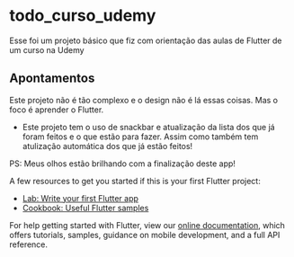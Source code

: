 # todo_curso_udemy

Esse foi um projeto básico que fiz com orientação das aulas de Flutter de um curso na Udemy

## Apontamentos

Este projeto não é tão complexo e o design não é lá essas coisas.
Mas o foco é aprender o Flutter.

- Este projeto tem o uso de snackbar e atualização da lista dos que já foram feitos e o que estão para fazer.
Assim como também tem atulização automática dos que já estão feitos!

PS: Meus olhos estão brilhando com a finalização deste app!

A few resources to get you started if this is your first Flutter project:

- [Lab: Write your first Flutter app](https://flutter.dev/docs/get-started/codelab)
- [Cookbook: Useful Flutter samples](https://flutter.dev/docs/cookbook)

For help getting started with Flutter, view our
[online documentation](https://flutter.dev/docs), which offers tutorials,
samples, guidance on mobile development, and a full API reference.
